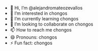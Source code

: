 - 👋 Hi, I’m @alejandromateozevallos
- 👀 I’m interested in chongos
- 🌱 I’m currently learning chongos
- 💞️ I’m looking to collaborate on chongos
- 📫 How to reach me chongos
- 😄 Pronouns: chongos
- ⚡ Fun fact: chongos

<!---
alejandromateozevallos/alejandromateozevallos is a ✨ special ✨ repository because its `README.md` (this file) appears on your GitHub profile.
You can click the Preview link to take a look at your changes.
--->
